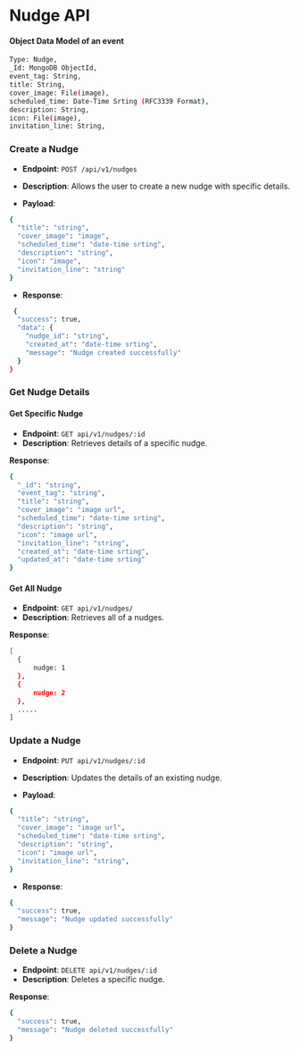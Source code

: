 # Nudge API
#### Object Data Model of an event

``` sh
Type: Nudge,
_Id: MongoDB ObjectId,
event_tag: String,
title: String,
cover_image: File(image),
scheduled_time: Date-Time Srting (RFC3339 Format),
description: String,
icon: File(image),
invitation_line: String,
```
### Create a Nudge
- **Endpoint**: `POST /api/v1/nudges`

- **Description**: Allows the user to create a new nudge with specific details.

- **Payload**:  
```sh
{
  "title": "string",
  "cover_image": "image",
  "scheduled_time": "date-time srting",
  "description": "string",
  "icon": "image",
  "invitation_line": "string"
}
```
- **Response**: 
```sh
 {
  "success": true,
  "data": {
    "nudge_id": "string",        
    "created_at": "date-time srting",      
    "message": "Nudge created successfully"
  }
}
```
### Get Nudge Details
#### Get Specific Nudge
- **Endpoint**: `GET api/v1/nudges/:id`
- **Description**: Retrieves details of a specific nudge.

**Response**: 
```sh
{
  "_id": "string",
  "event_tag": "string",
  "title": "string",
  "cover_image": "image url",
  "scheduled_time": "date-time srting",
  "description": "string",
  "icon": "image url",
  "invitation_line": "string",
  "created_at": "date-time srting",
  "updated_at": "date-time srting"
}
```
#### Get All Nudge
- **Endpoint**: `GET api/v1/nudges/`
- **Description**: Retrieves all of a nudges.

**Response**: 
```sh
[
  {
      nudge: 1
  },
  {
      nudge: 2
  },
  .....
]
```
### Update a Nudge
- **Endpoint**: `PUT api/v1/nudges/:id`
- **Description**: Updates the details of an existing nudge.

- **Payload**:
```sh
{
  "title": "string",
  "cover_image": "image url",
  "scheduled_time": "date-time srting",
  "description": "string",
  "icon": "image url",
  "invitation_line": "string",
}
```
- **Response**: 
```sh
{
  "success": true,
  "message": "Nudge updated successfully"
}
```
### Delete a Nudge
- **Endpoint**: `DELETE api/v1/nudges/:id`
- **Description**: Deletes a specific nudge.

**Response**:
```sh
{
  "success": true,
  "message": "Nudge deleted successfully"
}
```
